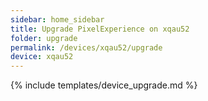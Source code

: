 ```yaml
---
sidebar: home_sidebar
title: Upgrade PixelExperience on xqau52
folder: upgrade
permalink: /devices/xqau52/upgrade
device: xqau52
---
```

{% include templates/device_upgrade.md %}
